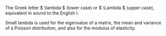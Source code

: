 The Greek letter $ \lambda $ (lower case) or $ \Lambda $ (upper case),
equivalent in sound to the English l.

Small lambda is used for the eigenvalue of a matrix, the mean and
variance of a Poisson distribution, and also for the modulus of
elasticity.
